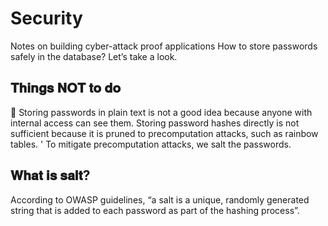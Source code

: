 # Security
Notes on building cyber-attack proof applications
How to store passwords safely in the database?
Let’s take a look.
## 𝐓𝐡𝐢𝐧𝐠𝐬 𝐍𝐎𝐓 𝐭𝐨 𝐝𝐨
🔹 Storing passwords in plain text is not a good idea because anyone
with internal access can see them.
 Storing password hashes directly is not sufficient because it is
pruned to precomputation attacks, such as rainbow tables.
' To mitigate precomputation attacks, we salt the passwords.
## 𝐖𝐡𝐚𝐭 𝐢𝐬 𝐬𝐚𝐥𝐭?
According to OWASP guidelines, “a salt is a unique, randomly
generated string that is added to each password as part of the hashing
process”.
